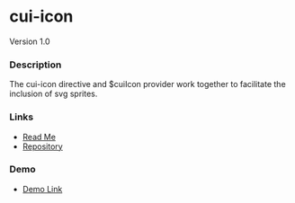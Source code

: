 # cui-icon
Version 1.0

### Description
The cui-icon directive and $cuiIcon provider work together to facilitate the inclusion of svg sprites.

### Links
* [Read Me](https://github.com/thirdwavellc/cui-ng/tree/master/directives/cui-icon)
* [Repository](https://github.com/covisint/cui-ng)

### Demo
* [Demo Link](http://cui.covisint.qa.thirdwavellc.com/cui-ng-0.0.1-SNAPSHOT/build/index.html#/cui-icon)